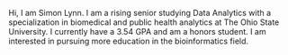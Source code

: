 Hi, I am Simon Lynn. I am a rising senior studying Data Analytics with a specialization in biomedical and public health analytics at The Ohio State University.
I currently have a 3.54 GPA and am a honors student.
I am interested in pursuing more education in the bioinformatics field.
